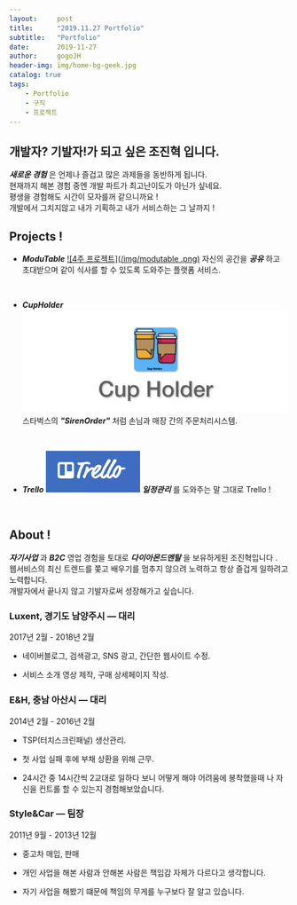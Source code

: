 ```yaml
---
layout:     post
title:      "2019.11.27 Portfolio"
subtitle:   "Portfolio"
date:       2019-11-27
author:     gogoJH
header-img: img/home-bg-geek.jpg
catalog: true
tags:
    - Portfolio
    - 구직
    - 프로젝트
---
```

## 개발자? 기발자!가 되고 싶은 조진혁 입니다.
***새로운 경험*** 은 언제나 즐겁고 많은 과제들을 동반하게 됩니다.<br>
현재까지 해본 경험 중엔 개발 파트가 최고난이도가 아닌가 싶네요.<br> 
평생을 경험해도 시간이 모자를꺼 같으니까요 !<br>
개발에서 그치지않고 내가 기획하고 내가 서비스하는 그 날까지 !

## Projects !


*  ***ModuTable***
	[![4주 프로젝트](/img/modutable .png)](https://gogojh.github.io/2019/06/25/4%EC%A3%BC-%ED%94%84%EB%A1%9C%EC%A0%9D%ED%8A%B8-%EC%86%8C%EA%B0%9C/ "4주 프로젝트 Click!")
	자신의 공간을 ***공유*** 하고 초대받으며 같이 식사를 할 수 있도록 
	도와주는 플랫폼 서비스.
<br>

*  ***CupHolder***
	[![2주 프로젝트](/img/cupholder.png)](https://gogojh.github.io/2019/05/20/2%EC%A3%BC-%ED%94%84%EB%A1%9C%EC%A0%9D%ED%8A%B8-%EC%86%8C%EA%B0%9C/ "2주 프로젝트 Click!")
	스타벅스의 ***"SirenOrder"*** 처럼 손님과 매장 간의 주문처리시스템.
	
	<br>
	
*  ***Trello***
	[![ToyProject](/img/Trello.png)](https://gogojh.github.io/2019/11/25/Trello-%EC%86%8C%EA%B0%9C/ "Trello 프로젝트 Click!")
	***일정관리*** 를 도와주는 말 그대로 Trello !

<br>

## About !

***자기사업*** 과 ***B2C*** 영업 경험을 토대로 ***다이아몬드멘탈*** 을 보유하게된 조진혁입니다 .<br>
웹서비스의 최신 트렌드를 쫒고 배우기를 멈추지 않으려 노력하고
항상 즐겁게 일하려고 노력합니다.<br>
개발자에서 끝나지 않고 기발자로써 성장해가고 싶습니다. 


### Luxent, 경기도 남양주시 — 대리
2017년 2월 - 2018년 2월

-   네이버블로그, 검색광고, SNS 광고, 간단한 웹사이트 수정.
    
-   서비스 소개 영상 제작, 구매 상세페이지 작성.
    

### E&H, 충남 아산시 — 대리

2014년 2월 - 2016년 2월

-   TSP(터치스크린패널) 생산관리.
    
-   첫 사업 실패 후에 부채 상환을 위해 근무.
    
-   24시간 중 14시간씩 2교대로 일하다 보니 어떻게 해야 어려움에 봉착했을때 나 자신을 컨트롤 할 수 있는지 경험해보았습니다.
    

### Style&Car — 팀장

2011년 9월 - 2013년 12월

-   중고차 매입, 판매
    
-   개인 사업을 해본 사람과 안해본 사람은 책임감 자체가 다르다고 생각합니다.
    
-   자기 사업을 해봤기 떄문에 책임의 무게를 누구보다 잘 알고 있습니다.
<!--stackedit_data:
eyJoaXN0b3J5IjpbLTEyMzQ3MTc2NjgsLTg5NjM4MDI3MSwxMj
Q5ODY1NjI1LC01NzE2OTU3MzYsLTE1NzIyODE5MzksMjA2NzU0
NDU1NSwxMjA3MzgwMDE5LC0xODg4Mzc0NzI1LC0xMDg3NDYyNj
I3LDE3ODU0NTQwMzUsLTUwMjgzNzQ1Nyw5MjU5NDA4NjQsMTk5
MjQzOTk4NF19
-->